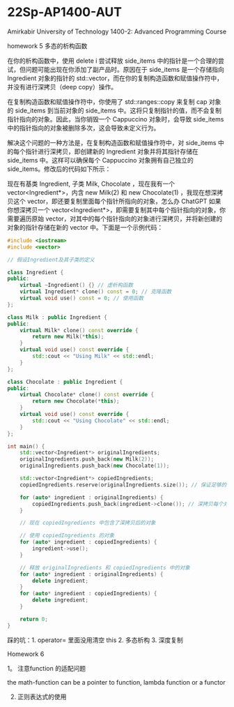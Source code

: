 # 22Sp-AP1400-AUT
Amirkabir University of Technology 1400-2: Advanced Programming Course

homework 5 多态的析构函数

在你的析构函数中，使用 delete i 尝试释放 side_items 中的指针是一个合理的尝试，但问题可能出现在你添加了副产品时。原因在于 side_items 是一个存储指向 Ingredient 对象的指针的 std::vector，而在你的复制构造函数和赋值操作符中，并没有进行深拷贝（deep copy）操作。

在复制构造函数和赋值操作符中，你使用了 std::ranges::copy 来复制 cap 对象的 side_items 到当前对象的 side_items 中。这将只复制指针的值，而不会复制指针指向的对象。因此，当你销毁一个 Cappuccino 对象时，会导致 side_items 中的指针指向的对象被删除多次，这会导致未定义行为。

解决这个问题的一种方法是，在复制构造函数和赋值操作符中，对 side_items 中的每个指针进行深拷贝，即创建新的 Ingredient 对象并将其指针存储在 side_items 中。这样可以确保每个 Cappuccino 对象拥有自己独立的 side_items。修改后的代码如下所示：

现在有基类 Ingredient, 子类 Milk, Chocolate ，现在我有一个 vector<Ingredient*>，内含 new Milk(2) 和 new Chocolate(1) ，我现在想深拷贝这个 vector，即还要复制里面每个指针所指向的对象，怎么办
ChatGPT
如果你想深拷贝一个 vector<Ingredient*>，即需要复制其中每个指针指向的对象，你需要遍历原始 vector，对其中的每个指针指向的对象进行深拷贝，并将新创建的对象的指针存储在新的 vector 中。下面是一个示例代码：

```cpp
#include <iostream>
#include <vector>

// 假设Ingredient及其子类的定义

class Ingredient {
public:
    virtual ~Ingredient() {} // 虚析构函数
    virtual Ingredient* clone() const = 0; // 克隆函数
    virtual void use() const = 0; // 使用函数
};

class Milk : public Ingredient {
public:
    virtual Milk* clone() const override {
        return new Milk(*this);
    }
    virtual void use() const override {
        std::cout << "Using Milk" << std::endl;
    }
};

class Chocolate : public Ingredient {
public:
    virtual Chocolate* clone() const override {
        return new Chocolate(*this);
    }
    virtual void use() const override {
        std::cout << "Using Chocolate" << std::endl;
    }
};

int main() {
    std::vector<Ingredient*> originalIngredients;
    originalIngredients.push_back(new Milk(2));
    originalIngredients.push_back(new Chocolate(1));

    std::vector<Ingredient*> copiedIngredients;
    copiedIngredients.reserve(originalIngredients.size()); // 保证足够的空间

    for (auto* ingredient : originalIngredients) {
        copiedIngredients.push_back(ingredient->clone()); // 深拷贝每个对象并存储指针
    }

    // 现在 copiedIngredients 中包含了深拷贝后的对象

    // 使用 copiedIngredients 的对象
    for (auto* ingredient : copiedIngredients) {
        ingredient->use();
    }

    // 释放 originalIngredients 和 copiedIngredients 中的对象
    for (auto* ingredient : originalIngredients) {
        delete ingredient;
    }
    for (auto* ingredient : copiedIngredients) {
        delete ingredient;
    }

    return 0;
}

```

踩的坑：1. operator= 里面没用清空 this 2. 多态析构 3. 深度复制


Homework 6

1。 注意function 的适配问题

the math-function can be a pointer to function, lambda function or a functor

2. 正则表达式的使用
